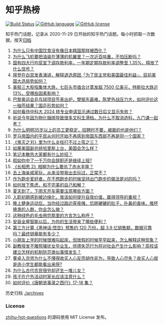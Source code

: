 # 知乎热榜
[![Build Status](https://github.com/ToWeLong/zhihu-hot-questions/workflows/CI/badge.svg)](https://github.com/ToWeLong/zhihu-hot-questions/actions)
[![GitHub language](https://img.shields.io/badge/language-golang-orange.svg)](https://golang.org/)
[![GitHub license](https://img.shields.io/github/license/ToWeLong/zhihu-hot-questions)](https://github.com/ToWeLong/zhihu-hot-questions/blob/main/LICENSE)

知乎热门话题，记录从 2020-11-29 日开始的知乎热门话题。每小时抓取一次数据，按天[归档](./archives)

<!-- BEGIN -->

1. [为什么只有中国饮食没有像日本韩国那样被西化？](https://www.zhihu.com/question/658805757)
1. [为什么飞机要把油装在薄薄的机翼里？一次近百吨重，不怕压断吗？](https://www.zhihu.com/question/662273906)
1. [国有四大行均官宣下调存款利率，一年期定期存款利率调整至 1.35%，释放了什么信号？](https://www.zhihu.com/question/662527146)
1. [拜登在白宫发表演讲，解释退选原因「为了民主党和美国最佳利益」，目前美国大选局势如何？](https://www.zhihu.com/question/662528636)
1. [美股三大股指集体大跌，七巨头市值合计蒸发超 7500 亿美元，特斯拉大跌近 13%，受哪些因素影响？](https://www.zhihu.com/question/662529732)
1. [巴黎奥运会乒乓球项目签表出炉，樊振东最难，陈梦外战压力大，如何评价这一抽签结果？国乒形势如何？](https://www.zhihu.com/question/662499127)
1. [如何看待中科大 2024 转专业申请显示通过数日后又显示失败？](https://www.zhihu.com/question/662485645)
1. [听说今年因为物化捆绑导致很多文科生滑档，为什么不取消选科，九门课一起考？](https://www.zhihu.com/question/662259742)
1. [为什么明明35岁以上的员工更稳定，招聘时不要，被裁的也是他们？](https://www.zhihu.com/question/659022679)
1. [罗马帝国内的平民从何时开始不再感到帝国东西部不再是同一个国家？](https://www.zhihu.com/question/661741177)
1. [《鬼灭之刃》里为什么炎柱打不过上弦之三？](https://www.zhihu.com/question/469961427)
1. [如果美国副总统哈里斯上台，美国会怎么样？](https://www.zhihu.com/question/482072519)
1. [笔记本散热大家都有什么妙招？](https://www.zhihu.com/question/661344063)
1. [假如你中了一千万你会辞职还是继续上班?](https://www.zhihu.com/question/662451934)
1. [《长相思 2》相柳为什么要杀了赤水丰隆？](https://www.zhihu.com/question/662085074)
1. [去上海亲戚家玩，从来没带我出去玩过，正常不？](https://www.zhihu.com/question/25521069)
1. [作为跑步爱好者，在不想跑步的时候坚持出门跑步的做法是对的吗？](https://www.zhihu.com/question/662341584)
1. [如何放下焦虑，和不完美的自己和解？](https://www.zhihu.com/question/661180361)
1. [夏天到了，下雨天开车需要注意哪些方面？](https://www.zhihu.com/question/661119096)
1. [入职初期感到被边缘化，我该如何提升自我价值，赢得领导的重视？](https://www.zhihu.com/question/660814071)
1. [晚上健身运动后，当你经过路边宵夜摊，饥肠辘辘的肚子，扑鼻的香味，推杯换盏的人群，你会怎么做？](https://www.zhihu.com/question/661934296)
1. [这种绿色的毛虫用您那里的方言怎么称呼？](https://www.zhihu.com/question/662114985)
1. [安装全屋智能以后，为你的生活带来了哪些便利？](https://www.zhihu.com/question/658928782)
1. [第三方计算《黑神话:悟空》预售约 120 万份，超 3.9 亿销售额，数据可靠吗？最终销量能有多少？](https://www.zhihu.com/question/662245772)
1. [小朋友上学的时候很难叫起床，但放假的时候早早起来，怎么解释这种现象？](https://www.zhihu.com/question/658385236)
1. [副教授发不雅照骚扰女毕业生，师德失范行为将对社会产生什么影响？高校该建立怎样的机制防范类似事情发生？](https://www.zhihu.com/question/662455340)
1. [董卓入京师为什么不懂得收买人心反而胡作非为，导致人心尽失？收买人心就是连小学生都能看出来呀?](https://www.zhihu.com/question/662405648)
1. [为什么古代农民很穷却还生一堆儿女？](https://www.zhihu.com/question/57927528)
1. [孩子在户外活动时家长应该注意什么？](https://www.zhihu.com/question/661624372)
1. [如何评价《唐朝诡事录之西行》17-18 集？](https://www.zhihu.com/question/662477683)

<!-- END -->

历史归档 [./archives](./archives)


### License
[zhihu-hot-questions](https://github.com/towelong/zhihu-hot-questions) 的源码使用 MIT License 发布。